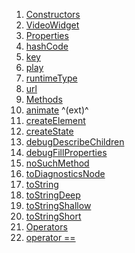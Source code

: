 1.  [Constructors](widgets_video_widget/VideoWidget-class.html#constructors)
2.  [VideoWidget](widgets_video_widget/VideoWidget/VideoWidget.html)
3.  [Properties](widgets_video_widget/VideoWidget-class.html#instance-properties)
4.  [hashCode](https://api.flutter.dev/flutter/widgets/Widget/hashCode.html)
5.  [key](https://api.flutter.dev/flutter/widgets/Widget/key.html)
6.  [play](widgets_video_widget/VideoWidget/play.html)
7.  [runtimeType](https://api.flutter.dev/flutter/dart-core/Object/runtimeType.html)
8.  [url](widgets_video_widget/VideoWidget/url.html)
9.  [Methods](widgets_video_widget/VideoWidget-class.html#instance-methods)
10. [animate](https://pub.dev/documentation/flutter_animate/4.5.0/flutter_animate/AnimateWidgetExtensions/animate.html)
    ^(ext)^
11. [createElement](https://api.flutter.dev/flutter/widgets/StatefulWidget/createElement.html)
12. [createState](widgets_video_widget/VideoWidget/createState.html)
13. [debugDescribeChildren](https://api.flutter.dev/flutter/foundation/DiagnosticableTree/debugDescribeChildren.html)
14. [debugFillProperties](https://api.flutter.dev/flutter/widgets/Widget/debugFillProperties.html)
15. [noSuchMethod](https://api.flutter.dev/flutter/dart-core/Object/noSuchMethod.html)
16. [toDiagnosticsNode](https://api.flutter.dev/flutter/foundation/DiagnosticableTree/toDiagnosticsNode.html)
17. [toString](https://api.flutter.dev/flutter/foundation/Diagnosticable/toString.html)
18. [toStringDeep](https://api.flutter.dev/flutter/foundation/DiagnosticableTree/toStringDeep.html)
19. [toStringShallow](https://api.flutter.dev/flutter/foundation/DiagnosticableTree/toStringShallow.html)
20. [toStringShort](https://api.flutter.dev/flutter/widgets/Widget/toStringShort.html)
21. [Operators](widgets_video_widget/VideoWidget-class.html#operators)
22. [operator
    ==](https://api.flutter.dev/flutter/widgets/Widget/operator_equals.html)
